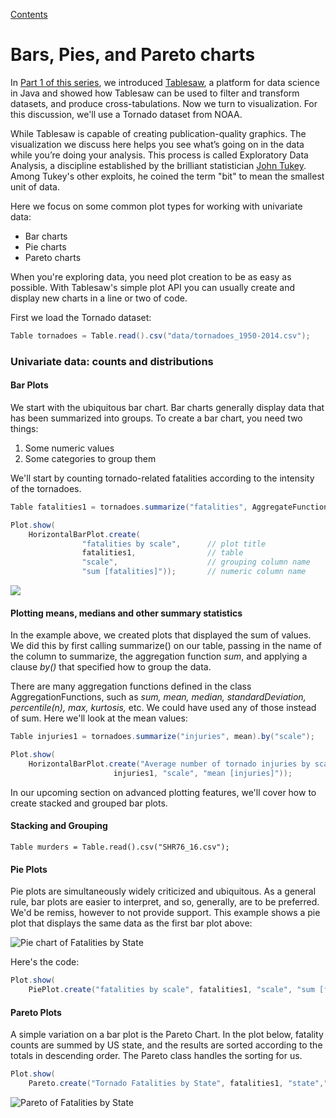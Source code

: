 [Contents](https://jtablesaw.github.io/tablesaw/userguide/toc)

# Bars, Pies, and Pareto charts

In [Part 1 of this series](https://dzone.com/articles/learn-data-science-with-java-and-tablesaw), we introduced [Tablesaw](https://github.com/jtablesaw/tablesaw), a platform for data science in Java and showed how Tablesaw can be used to filter and transform datasets, and produce cross-tabulations. Now we turn to visualization. For this discussion, we'll use a Tornado dataset from NOAA.

While Tablesaw is capable of creating publication-quality graphics. The visualization we discuss here helps you see what’s going on in the data while you’re doing your analysis. This process is called Exploratory Data Analysis, a discipline established by the brilliant statistician [John Tukey](https://en.wikipedia.org/wiki/John_Tukey). Among Tukey's other exploits, he coined the term "bit" to mean the smallest unit of data. 

Here we focus on some common plot types for working with univariate data:

- Bar charts
- Pie charts
- Pareto charts

When you're exploring data, you need plot creation to be as easy as possible. With Tablesaw's simple plot API you can usually create and display new charts in a line or two of code. 

First we load the Tornado dataset: 

```java
Table tornadoes = Table.read().csv("data/tornadoes_1950-2014.csv");
```

### Univariate data: counts and distributions

#### Bar Plots

We start with the ubiquitous bar chart. Bar charts generally display data that has been summarized into groups. To create a bar chart, you need two things:

1. Some numeric values
2. Some categories to group them

We'll start by counting tornado-related fatalities according to the intensity of the tornadoes. 

```Java
Table fatalities1 = tornadoes.summarize("fatalities", AggregateFunctions.sum).by("scale");

Plot.show(
    HorizontalBarPlot.create(
                "fatalities by scale",		// plot title
                fatalities1,				// table
                "scale",					// grouping column name
                "sum [fatalities]"));		// numeric column name
```

![](https://jtablesaw.github.io/tablesaw/userguide/images/eda/fatalities_by_scale.png)

#### Plotting means, medians and other summary statistics

In the example above, we created plots that displayed the sum of values. We did this by first calling summarize() on our table, passing in the name of the column to summarize, the aggregation function *sum*, and applying a clause *by()* that specified how to group the data.

There are many aggregation functions defined in the class AggregationFunctions, such as *sum, mean, median, standardDeviation, percentile(n), max, kurtosis,* etc. We could have used any of those instead of sum. Here we'll look at the mean values:

```java
Table injuries1 = tornadoes.summarize("injuries", mean).by("scale");

Plot.show(
	HorizontalBarPlot.create("Average number of tornado injuries by scale", 
                       injuries1, "scale", "mean [injuries]"));
```

In our upcoming section on advanced plotting features, we'll cover how to create stacked and grouped bar plots. 

#### Stacking and Grouping



```Table murders = Table.read().csv("SHR76_16.csv");```



#### Pie Plots

Pie plots are simultaneously widely criticized and ubiquitous. As a general rule, bar plots are easier to interpret, and so, generally, are to be preferred. We'd be remiss, however to not provide support. This example shows a pie plot that displays the same data as the first bar plot above:

![Pie chart of Fatalities by State](https://jtablesaw.github.io/tablesaw/userguide/images/eda/pie.png)

Here's the code:

```java
Plot.show(
    PiePlot.create("fatalities by scale", fatalities1, "scale", "sum [fatalities]")); 
```

#### Pareto Plots

A simple variation on a bar plot is the Pareto Chart. In the plot below, fatality counts are summed by US state, and the results are sorted according to the totals in descending order. The Pareto class handles the sorting for us.  

```Java
Plot.show(
	Pareto.create("Tornado Fatalities by State", fatalities1, "state","sum[fatalities]"));
```

![Pareto of Fatalities by State](https://jtablesaw.github.io/tablesaw/userguide/images/eda/tornado_pareto.png)



